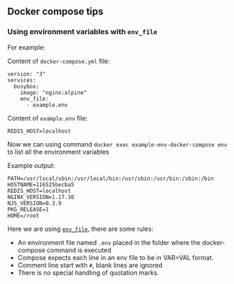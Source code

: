 ## Docker compose tips

### Using environment variables with `env_file`

For example:

Content of `docker-compose.yml` file:

```Docker
version: "3"
services:
  busybox:
    image: "nginx:alpine"
    env_file:
      - example.env
```

Content of `example.env` file:

```
REDIS_HOST=localhost
```

Now we can using command `docker exec example-env-docker-compose env` to list all the environment variables

Example output:

```
PATH=/usr/local/sbin:/usr/local/bin:/usr/sbin:/usr/bin:/sbin:/bin
HOSTNAME=116525becba5
REDIS_HOST=localhost
NGINX_VERSION=1.17.10
NJS_VERSION=0.3.9
PKG_RELEASE=1
HOME=/root
```

Here we are using [`env_file`](https://docs.docker.com/compose/environment-variables/#the-env_file-configuration-option), there are some rules:

- An environment file named `.env` placed in the folder where the docker-compose command is executed
- Compose expects each line in an env file to be in VAR=VAL format.
- Comment line start with `#`, blank lines are ignored
- There is no special handling of quotation marks.
